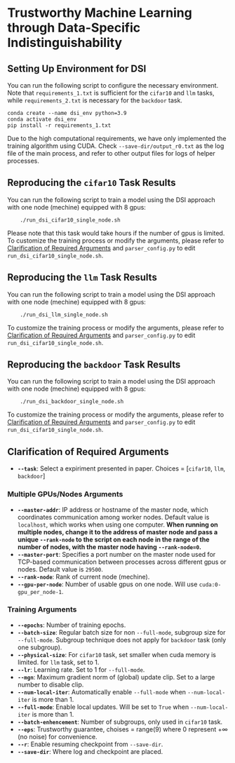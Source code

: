 # Trustworthy Machine Learning through Data-Specific Indistinguishability

## Setting Up Environment for DSI

You can run the following script to configure the necessary environment. Note that `requirements_1.txt` is sufficient for the `cifar10` and `llm` tasks, while `requirements_2.txt` is necessary for the `backdoor` task.

```
conda create --name dsi_env python=3.9
conda activate dsi_env
pip install -r requirements_1.txt
```

Due to the high computational requirements, we have only implemented the training algorithm using CUDA. Check `--save-dir/output_r0.txt` as the log file of the main process, and refer to other output files for logs of helper processes.
## Reproducing the `cifar10` Task Results

You can run the following script to train a model using the DSI approach with one node (mechine) equipped with 8 gpus:
```
    ./run_dsi_cifar10_single_node.sh
```
Please note that this task would take hours if the number of gpus is limited. 
To customize the training process or modify the arguments, please refer to [Clarification of Required Arguments](#clarification-of-required-arguments) and `parser_config.py` to edit `run_dsi_cifar10_single_node.sh`.

## Reproducing the `llm` Task Results

You can run the following script to train a model using the DSI approach with one node (mechine) equipped with 8 gpus:
```
    ./run_dsi_llm_single_node.sh
```
To customize the training process or modify the arguments, please refer to [Clarification of Required Arguments](#clarification-of-required-arguments) and `parser_config.py` to edit `run_dsi_cifar10_single_node.sh`.

## Reproducing the `backdoor` Task Results

You can run the following script to train a model using the DSI approach with one node (mechine) equipped with 8 gpus:
```
    ./run_dsi_backdoor_single_node.sh
```
To customize the training process or modify the arguments, please refer to [Clarification of Required Arguments](#clarification-of-required-arguments) and `parser_config.py` to edit `run_dsi_cifar10_single_node.sh`.

## Clarification of Required Arguments
- __`--task`__: Select a expiriment presented in paper. Choices = [`cifar10`, `llm`, `backdoor`]
### Multiple GPUs/Nodes Arguments
- __`--master-addr`__: IP address or hostname of the master node, which coordinates communication among worker nodes. Default value is `localhost`, which works when using one computer. __When running on multiple nodes, change it to the address of master node and pass a unique `--rank-node` to the script on each node in the range of the number of nodes, with the master node having `--rank-node=0`.__
- __`--master-port`__: Specifies a port number on the master node used for TCP-based communication between processes across different gpus or nodes. Default value is `29500`.
- __`--rank-node`__: Rank of current node (mechine).
- __`--gpu-per-node`__: Number of usable gpus on one node. Will use `cuda:0-gpu_per_node-1`.
### Training Arguments
- __`--epochs`__: Number of training epochs.
- __`--batch-size`__: Regular batch size for non `--full-mode`, subgroup size for `--full-mode`. Subgroup technique does not apply for `backdoor` task (only one subgroup).
- __`--physical-size`__: For `cifar10` task, set smaller when cuda memory is limited. for `llm` task, set to 1.
- __`--lr`__: Learning rate. Set to 1 for `--full-mode`.
- __`--mgn`__: Maximum gradient norm of (global) update clip. Set to a large number to disable clip.
- __`--num-local-iter`__: Automatically enable `--full-mode` when `--num-local-iter` is more than 1.
- __`--full-mode`__: Enable local updates. Will be set to `True` when `--num-local-iter` is more than 1.
- __`--batch-enhencement`__: Number of subgroups, only used in `cifar10` task.
- __`--eps`__: Trustworthy guarantee, choises = range(9) where 0 represent $+\infty$ (no noise) for convenience.
- __`--r`__: Enable resuming checkpoint from `--save-dir`.
- __`--save-dir`__: Where log and checkpoint are placed.


